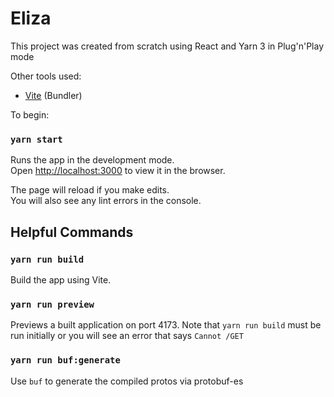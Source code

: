# Eliza

This project was created from scratch using React and Yarn 3 in Plug'n'Play mode

Other tools used:

* [Vite](https://vitejs.dev/) (Bundler)

To begin:

### `yarn start`

Runs the app in the development mode.\
Open [http://localhost:3000](http://localhost:3000) to view it in the browser.

The page will reload if you make edits.\
You will also see any lint errors in the console.

## Helpful Commands

### `yarn run build`

Build the app using Vite.

### `yarn run preview`

Previews a built application on port 4173.  Note that `yarn run build` must be run initially or you will see an error 
that says `Cannot /GET`

### `yarn run buf:generate`

Use `buf` to generate the compiled protos via protobuf-es

